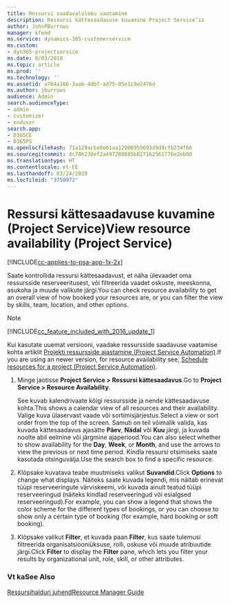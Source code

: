 ```yaml
---
title: Ressursi saadavaloleku vaatamine
description: Ressursi kättesaadavuse kuvamine Project Service’is
author: JohnPBurrows
manager: kfend
ms.service: dynamics-365-customerservice
ms.custom:
- dyn365-projectservice
ms.date: 8/03/2018
ms.topic: article
ms.prod: ''
ms.technology: ''
ms.assetid: a764a166-3aab-4dbf-ad75-05e1c9e2476d
ms.author: jburrows
audience: Admin
search.audienceType:
- admin
- customizer
- enduser
search.app:
- D365CE
- D365PS
ms.openlocfilehash: 71a129acba0e61aa12006959693d9d9cfb234f66
ms.sourcegitcommit: 8c786230ef2a497280885b827162561776e2eb00
ms.translationtype: HT
ms.contentlocale: et-EE
ms.lasthandoff: 03/24/2020
ms.locfileid: "3750972"
---
```

# <a name="view-resource-availability-project-service"></a><span data-ttu-id="9682d-103">Ressursi kättesaadavuse kuvamine (Project Service)</span><span class="sxs-lookup"><span data-stu-id="9682d-103">View resource availability (Project Service)</span></span>

[!INCLUDE[cc-applies-to-psa-app-1x-2x](../includes/cc-applies-to-psa-app-1x-2x.md)]

<span data-ttu-id="9682d-104">Saate kontrollida ressursi kättesaadavust, et näha ülevaadet oma ressursside reserveeritusest, või filtreerida vaadet oskuste, meeskonna, asukoha ja muude valikute järgi.</span><span class="sxs-lookup"><span data-stu-id="9682d-104">You can check resource availability to get an overall view of how booked your resources are, or you can filter the view by skills, team, location, and other options.</span></span>  
  
> [!NOTE]
> [!INCLUDE[cc_feature_included_with_2016_update_1](../includes/cc-feature-included-with-2016-update-1.md)]  
> 
>  <span data-ttu-id="9682d-105">Kui kasutate uuemat versiooni, vaadake ressursside saadavuse vaatamise kohta artiklit [Projekti ressursside ajastamine (Project Service Automation)](../project-service/schedule-resources-project.md).</span><span class="sxs-lookup"><span data-stu-id="9682d-105">If you are using an newer version, for resource availability see, [Schedule resources for a project (Project Service Automation)](../project-service/schedule-resources-project.md).</span></span>  

1. <span data-ttu-id="9682d-106">Minge jaotisse **Project Service > Ressursi kättesaadavus**.</span><span class="sxs-lookup"><span data-stu-id="9682d-106">Go to **Project Service > Resource Availability**.</span></span>  

    <span data-ttu-id="9682d-107">See kuvab kalendrivaate kõigi ressursside ja nende kättesaadavuse kohta.</span><span class="sxs-lookup"><span data-stu-id="9682d-107">This shows a calendar view of all resources and their availability.</span></span> <span data-ttu-id="9682d-108">Valige kuva ülaservast vaade või sortimisjärjestus.</span><span class="sxs-lookup"><span data-stu-id="9682d-108">Select a view or sort order from the top of the screen.</span></span> <span data-ttu-id="9682d-109">Samuti on teil võimalik valida, kas kuvada kättesaadavus ajasätte **Päev**, **Nädal** või **Kuu** järgi, ja kuvada noolte abil eelmine või järgmine ajaperiood.</span><span class="sxs-lookup"><span data-stu-id="9682d-109">You can also select whether to show availability for the **Day**, **Week**, or **Month**, and use the arrows to view the previous or next time period.</span></span> <span data-ttu-id="9682d-110">Kindla ressursi otsimiseks saate kasutada otsinguvälja.</span><span class="sxs-lookup"><span data-stu-id="9682d-110">Use the search box to find a specific resource.</span></span>  

2. <span data-ttu-id="9682d-111">Klõpsake kuvatava teabe muutmiseks valikut **Suvandid**.</span><span class="sxs-lookup"><span data-stu-id="9682d-111">Click **Options** to change what displays.</span></span> <span data-ttu-id="9682d-112">Näiteks saate kuvada legendi, mis näitab erinevat tüüpi reserveeringute värviskeemi, või kuvada ainult teatud tüüpi reserveeringud (näiteks kindlad reserveeringud või esialgsed reserveeringud).</span><span class="sxs-lookup"><span data-stu-id="9682d-112">For example, you can show a legend that shows the color scheme for the different types of bookings, or you can choose to show only a certain type of booking (for example, hard booking or soft booking).</span></span>  

3. <span data-ttu-id="9682d-113">Klõpsake valikut **Filter**, et kuvada paan **Filter**, kus saate tulemusi filtreerida organisatsiooniüksuse, rolli, oskuse või muude atribuutide järgi.</span><span class="sxs-lookup"><span data-stu-id="9682d-113">Click **Filter** to display the **Filter** pane, which lets you filter your results by organizational unit, role, skill, or other attributes.</span></span>  

### <a name="see-also"></a><span data-ttu-id="9682d-114">Vt ka</span><span class="sxs-lookup"><span data-stu-id="9682d-114">See Also</span></span>  
 [<span data-ttu-id="9682d-115">Ressursihalduri juhend</span><span class="sxs-lookup"><span data-stu-id="9682d-115">Resource Manager Guide</span></span>](../project-service/resource-manager-guide.md)
